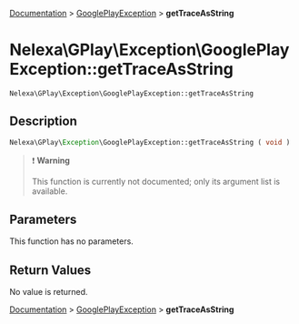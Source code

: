 [Documentation](../../README.md) > [GooglePlayException](README.md) > **getTraceAsString**

# Nelexa\GPlay\Exception\GooglePlayException::getTraceAsString
`Nelexa\GPlay\Exception\GooglePlayException::getTraceAsString`

## Description
```php
Nelexa\GPlay\Exception\GooglePlayException::getTraceAsString ( void )
```

> :heavy_exclamation_mark: **Warning**
>
> This function is currently not documented; only its argument list is available. 


## Parameters
This function has no parameters.

## Return Values
No value is returned.

[Documentation](../../README.md) > [GooglePlayException](README.md) > **getTraceAsString**
